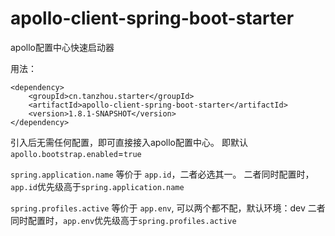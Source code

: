 # apollo-client-spring-boot-starter

apollo配置中心快速启动器

用法：
```
<dependency>
    <groupId>cn.tanzhou.starter</groupId>
    <artifactId>apollo-client-spring-boot-starter</artifactId>
    <version>1.8.1-SNAPSHOT</version>
</dependency>
```

引入后无需任何配置，即可直接接入apollo配置中心。
即默认`apollo.bootstrap.enabled`=`true`



`spring.application.name` 等价于 `app.id`，二者必选其一。
二者同时配置时，`app.id`优先级高于`spring.application.name`

`spring.profiles.active` 等价于 `app.env`, 可以两个都不配，默认环境：dev
二者同时配置时，`app.env`优先级高于`spring.profiles.active`


